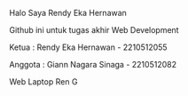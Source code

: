 Halo Saya Rendy Eka Hernawan

Github ini untuk tugas akhir Web Development

Ketua   : Rendy Eka Hernawan   -  2210512055

Anggota : Giann Nagara Sinaga  -  2210512082

Web Laptop Ren G
